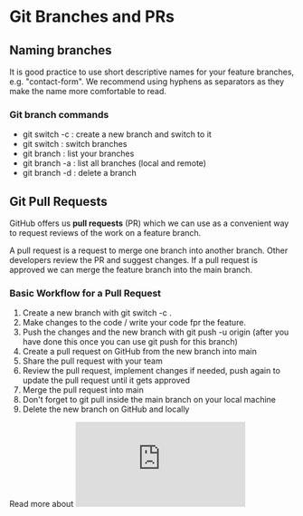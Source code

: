 # Git Branches and PRs

## Naming branches

It is good practice to use short descriptive names for your feature branches, e.g. "contact-form". We recommend using hyphens as separators as they make the name more comfortable to read.

### Git branch commands

- git switch -c <branchname> : create a new branch and switch to it
- git switch <branchname> : switch branches
- git branch : list your branches
- git branch -a : list all branches (local and remote)
- git branch -d <branchname> : delete a branch

## Git Pull Requests

GitHub offers us <strong>pull requests</strong> (PR) which we can use as a convenient way to request reviews of the work on a feature branch.

A pull request is a request to merge one branch into another branch. Other developers review the PR and suggest changes. If a pull request is approved we can merge the feature branch into the main branch.

### Basic Workflow for a Pull Request

1. Create a new branch with git switch -c <branchname>.
2. Make changes to the code / write your code fpr the feature.
3. Push the changes and the new branch with git push -u origin <branchname> (after you have done this once you can use git push for this branch)
4. Create a pull request on GitHub from the new branch into main
5. Share the pull request with your team
6. Review the pull request, implement changes if needed, push again to update the pull request until it gets approved
7. Merge the pull request into main
8. Don't forget to git pull inside the main branch on your local machine
9. Delete the new branch on GitHub and locally

Read more about ![Git Branches and PRs](https://github.com/neuefische/ffm-web-22-1/blob/main/sessions/git-branches-and-prs/git-branches-and-prs.md)

